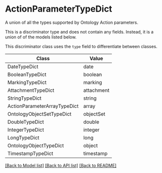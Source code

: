 # ActionParameterTypeDict

A union of all the types supported by Ontology Action parameters.


This is a discriminator type and does not contain any fields. Instead, it is a union
of of the models listed below.

This discriminator class uses the `type` field to differentiate between classes.

| Class | Value
| ------------ | -------------
DateTypeDict | date
BooleanTypeDict | boolean
MarkingTypeDict | marking
AttachmentTypeDict | attachment
StringTypeDict | string
ActionParameterArrayTypeDict | array
OntologyObjectSetTypeDict | objectSet
DoubleTypeDict | double
IntegerTypeDict | integer
LongTypeDict | long
OntologyObjectTypeDict | object
TimestampTypeDict | timestamp


[[Back to Model list]](../../../../README.md#models-v2-link) [[Back to API list]](../../../../README.md#apis-v2-link) [[Back to README]](../../../../README.md)
